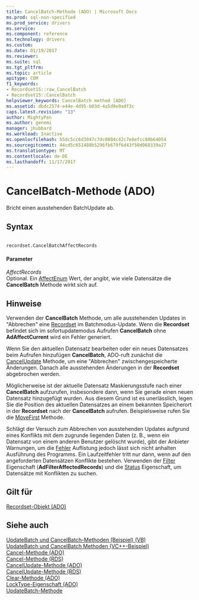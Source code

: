 ```yaml
---
title: CancelBatch-Methode (ADO) | Microsoft Docs
ms.prod: sql-non-specified
ms.prod_service: drivers
ms.service: 
ms.component: reference
ms.technology: drivers
ms.custom: 
ms.date: 01/19/2017
ms.reviewer: 
ms.suite: sql
ms.tgt_pltfrm: 
ms.topic: article
apitype: COM
f1_keywords:
- Recordset15::raw_CancelBatch
- Recordset15::CancelBatch
helpviewer_keywords: CancelBatch method [ADO]
ms.assetid: dbdc2574-e44e-4d95-b03d-4a5d9e9adf3c
caps.latest.revision: "13"
author: MightyPen
ms.author: genemi
manager: jhubbard
ms.workload: Inactive
ms.openlocfilehash: b5dc5cc6d3047c7dc0804c42c7e8efcc80b64054
ms.sourcegitcommit: 44cd5c651488b5296fb679f6d43f50d068339a27
ms.translationtype: MT
ms.contentlocale: de-DE
ms.lasthandoff: 11/17/2017
---
```

# <a name="cancelbatch-method-ado"></a>CancelBatch-Methode (ADO)
Bricht einen ausstehenden BatchUpdate ab.  
  
## <a name="syntax"></a>Syntax  
  
```  
  
recordset.CancelBatchAffectRecords  
```  
  
#### <a name="parameters"></a>Parameter  
 *AffectRecords*  
 Optional. Ein [AffectEnum](../../../ado/reference/ado-api/affectenum.md) Wert, der angibt, wie viele Datensätze die **CancelBatch** Methode wirkt sich auf.  
  
## <a name="remarks"></a>Hinweise  
 Verwenden der **CancelBatch** Methode, um alle ausstehenden Updates in "Abbrechen" eine [Recordset](../../../ado/reference/ado-api/recordset-object-ado.md) im Batchmodus-Update. Wenn die **Recordset** befindet sich im sofortupdatemodus Aufrufen **CancelBatch** ohne **AdAffectCurrent** wird ein Fehler generiert.  
  
 Wenn Sie den aktuellen Datensatz bearbeiten oder ein neues Datensatzes beim Aufrufen hinzufügen **CancelBatch**, ADO-ruft zunächst die [CancelUpdate](../../../ado/reference/ado-api/cancelupdate-method-ado.md) Methode, um eine "Abbrechen" zwischengespeicherte Änderungen. Danach alle ausstehenden Änderungen in der **Recordset** abgebrochen werden.  
  
 Möglicherweise ist der aktuelle Datensatz Maskierungsstufe nach einer **CancelBatch** aufzurufen, insbesondere dann, wenn Sie gerade einen neuen Datensatz hinzugefügt wurden. Aus diesem Grund ist es unerlässlich, legen Sie die Position des aktuellen Datensatzes an einem bekannten Speicherort in der **Recordset** nach der **CancelBatch** aufrufen. Beispielsweise rufen Sie die [MoveFirst](../../../ado/reference/ado-api/movefirst-movelast-movenext-and-moveprevious-methods-ado.md) Methode.  
  
 Schlägt der Versuch zum Abbrechen von ausstehenden Updates aufgrund eines Konflikts mit dem zugrunde liegenden Daten (z. B., wenn ein Datensatz von einem anderen Benutzer gelöscht wurde), gibt der Anbieter Warnungen, um die [Fehler](../../../ado/reference/ado-api/errors-collection-ado.md) Auflistung jedoch lässt sich nicht anhalten Ausführung des Programms. Ein Laufzeitfehler tritt nur dann, wenn auf den angeforderten Datensätzen Konflikte bestehen. Verwenden der [Filter](../../../ado/reference/ado-api/filter-property.md) Eigenschaft (**AdFilterAffectedRecords**) und die [Status](../../../ado/reference/ado-api/status-property-ado-recordset.md) Eigenschaft, um Datensätze mit Konflikten zu suchen.  
  
## <a name="applies-to"></a>Gilt für  
 [Recordset-Objekt (ADO)](../../../ado/reference/ado-api/recordset-object-ado.md)  
  
## <a name="see-also"></a>Siehe auch  
 [UpdateBatch und CancelBatch-Methoden (Beispiel) (VB)](../../../ado/reference/ado-api/updatebatch-and-cancelbatch-methods-example-vb.md)   
 [UpdateBatch und CancelBatch Methoden (VC++-Beispiel)](../../../ado/reference/ado-api/updatebatch-and-cancelbatch-methods-example-vc.md)   
 [Cancel-Methode (ADO)](../../../ado/reference/ado-api/cancel-method-ado.md)   
 [Cancel-Methode (RDS)](../../../ado/reference/rds-api/cancel-method-rds.md)   
 [CancelUpdate-Methode (ADO)](../../../ado/reference/ado-api/cancelupdate-method-ado.md)   
 [CancelUpdate-Methode (RDS)](../../../ado/reference/rds-api/cancelupdate-method-rds.md)   
 [Clear-Methode (ADO)](../../../ado/reference/ado-api/clear-method-ado.md)   
 [LockType-Eigenschaft (ADO)](../../../ado/reference/ado-api/locktype-property-ado.md)   
 [UpdateBatch-Methode](../../../ado/reference/ado-api/updatebatch-method.md)
